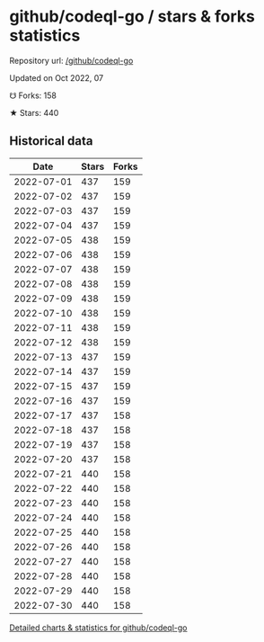 # github/codeql-go / stars & forks statistics

Repository url: [/github/codeql-go](https://github.com/github/codeql-go)

Updated on Oct 2022, 07

☋ Forks: 158

★ Stars: 440

## Historical data
| Date | Stars | Forks |
|------|-------|-------|
| 2022-07-01 | 437 | 159 | 
| 2022-07-02 | 437 | 159 | 
| 2022-07-03 | 437 | 159 | 
| 2022-07-04 | 437 | 159 | 
| 2022-07-05 | 438 | 159 | 
| 2022-07-06 | 438 | 159 | 
| 2022-07-07 | 438 | 159 | 
| 2022-07-08 | 438 | 159 | 
| 2022-07-09 | 438 | 159 | 
| 2022-07-10 | 438 | 159 | 
| 2022-07-11 | 438 | 159 | 
| 2022-07-12 | 438 | 159 | 
| 2022-07-13 | 437 | 159 | 
| 2022-07-14 | 437 | 159 | 
| 2022-07-15 | 437 | 159 | 
| 2022-07-16 | 437 | 159 | 
| 2022-07-17 | 437 | 158 | 
| 2022-07-18 | 437 | 158 | 
| 2022-07-19 | 437 | 158 | 
| 2022-07-20 | 437 | 158 | 
| 2022-07-21 | 440 | 158 | 
| 2022-07-22 | 440 | 158 | 
| 2022-07-23 | 440 | 158 | 
| 2022-07-24 | 440 | 158 | 
| 2022-07-25 | 440 | 158 | 
| 2022-07-26 | 440 | 158 | 
| 2022-07-27 | 440 | 158 | 
| 2022-07-28 | 440 | 158 | 
| 2022-07-29 | 440 | 158 | 
| 2022-07-30 | 440 | 158 | 


[Detailed charts & statistics for github/codeql-go](https://reviewgithub.com/rep/github/codeql-go)
